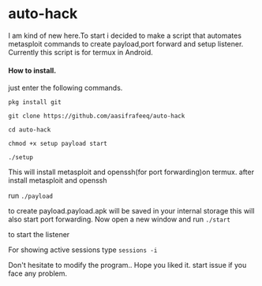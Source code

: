 # auto-hack
I am kind of new here.To start i decided to make a script that automates metasploit commands to create payload,port forward and setup listener.
Currently this script is for termux in Android.
<h4><b>How to install.</b></h4>
just enter the following commands.

```pkg install git```

```git clone https://github.com/aasifrafeeq/auto-hack```

```cd auto-hack```

```chmod +x setup payload start```

```./setup```

This will install metasploit and openssh(for port forwarding)on termux.
after install metasploit and openssh

run
```./payload```

to create payload.payload.apk will be saved in your internal storage
this will also start port forwarding.
Now open a new window and run
```./start```

to start the listener


For showing active sessions type ```sessions -i```

Don't hesitate to modify the program..
Hope you liked it.
start issue if you face any problem.
